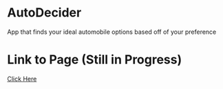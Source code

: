 # AutoDecider
App that finds your ideal automobile options based off of your preference

# Link to Page (Still in Progress)
<a target="_blank" href="https://ealm96.github.io/AutoDecider/">Click Here</a>
